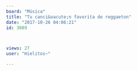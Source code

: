 ```yaml
---
board: "Música"
title: "Tu canci&oacute;n favorita de reggaeton"
date: "2017-10-26 04:06:21"
id: 3089



views: 27
user: "Hielitos~"

---
```

